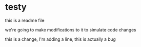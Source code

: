 # testy


this is a readme file

we're going to make modifications to it to simulate code changes

this is a change, I'm adding a line, this is actually a bug


